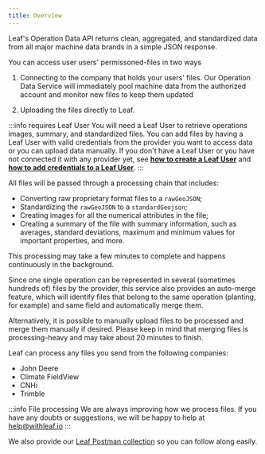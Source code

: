 ```yaml
---
title: Overview
---
```


Leaf's Operation Data API returns clean, aggregated, and standardized data
from all major machine data brands in a simple JSON response. 

You can access user users' permissoned-files in two ways

1. Connecting to the company that holds your users' files. Our Operation Data 
Service will immediately pool machine data from the authorized account and 
monitor new files to keep them updated

2. Uploading the files directly to Leaf.

:::info requires Leaf User
You will need a Leaf User to retrieve operations images, summary, and 
standardized files. You can add files by having a Leaf User with valid 
credentials from the provider you want to access data or you can upload data 
manually. If you don't have a Leaf User or you have not connected it with any 
provider yet, see **[how to create a Leaf User](#)** and 
**[how to add credentials to a Leaf User]()**.
:::

All files will be passed through a processing chain that includes:
- Converting raw proprietary format files to a `rawGeoJSON`;
- Standardizing the `rawGeoJSON` to a `standardGeojson`;
- Creating images for all the numerical attributes in the file;
- Creating a summary of the file with summary information, such as averages,
standard deviations, maximum and minimum values ​​for important properties, and more.

This processing may take a few minutes to complete and happens continuously
in the background.

Since one single operation can be represented in several (sometimes hundreds of) files by the provider,
this service also provides an auto-merge feature, which will identify files that
belong to the same operation (planting, for example) and same field and 
automatically merge them.

Alternatively, it is possible to manually upload files to be processed and merge
them manually if desired. Please keep in mind that merging files is processing-heavy
and may take about 20 minutes to finish.


Leaf can process any files you send from the following companies:

- John Deere
- Climate FieldView
- CNHi
- Trimble

:::info File processing
We are always improving how we process files. If you have any doubts or 
suggestions, we will be happy to help at help@withleaf.io
:::


We also provide our [Leaf Postman collection][leaf_postman_url] so you can follow
along easily.


[leaf_postman_url]: https://github.com/Leaf-Agriculture/Leaf-quickstart-Postman-collection
